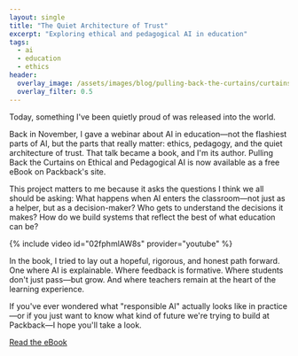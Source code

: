 ```yaml
---
layout: single
title: "The Quiet Architecture of Trust"
excerpt: "Exploring ethical and pedagogical AI in education"
tags:
  - ai
  - education
  - ethics
header:
  overlay_image: /assets/images/blog/pulling-back-the-curtains/curtains_header.png
  overlay_filter: 0.5
---
```


Today, something I've been quietly proud of was released into the world.

Back in November, I gave a webinar about AI in education—not the flashiest parts of AI, but the parts that really matter: ethics, pedagogy, and the quiet architecture of trust. That talk became a book, and I'm its author. Pulling Back the Curtains on Ethical and Pedagogical AI is now available as a free eBook on Packback's site.

This project matters to me because it asks the questions I think we all should be asking: What happens when AI enters the classroom—not just as a helper, but as a decision-maker? Who gets to understand the decisions it makes? How do we build systems that reflect the best of what education can be?

{% include video id="02fphmlAW8s" provider="youtube" %}

In the book, I tried to lay out a hopeful, rigorous, and honest path forward. One where AI is explainable. Where feedback is formative. Where students don't just pass—but grow. And where teachers remain at the heart of the learning experience.

If you've ever wondered what "responsible AI" actually looks like in practice—or if you just want to know what kind of future we're trying to build at Packback—I hope you'll take a look.

[Read the eBook](https://packback.co/about/pedagogy/ethical_pedagogical_ai/)